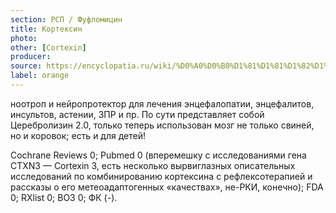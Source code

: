 ```yaml
---
section: РСП / Фуфломицин
title: Кортексин
photo:
other: [Cortexin]
producer:
source: https://encyclopatia.ru/wiki/%D0%A0%D0%B0%D1%81%D1%81%D1%82%D1%80%D0%B5%D0%BB%D1%8C%D0%BD%D1%8B%D0%B9_%D1%81%D0%BF%D0%B8%D1%81%D0%BE%D0%BA_%D0%BF%D1%80%D0%B5%D0%BF%D0%B0%D1%80%D0%B0%D1%82%D0%BE%D0%B2
label: orange
---
```


ноотроп и нейропротектор для лечения энцефалопатии, энцефалитов, инсультов, астении, ЗПР и пр. По сути представляет собой Церебролизин 2.0, только теперь использован мозг не только свиней, но и коровок; есть и для детей!

Cochrane Reviews 0; Pubmed 0 (вперемешку с исследованиями гена CTXN3 — Cortexin 3, есть несколько вырвиглазных описательных исследований по комбинированию кортексина с рефлексотерапией и рассказы о его метеоадаптогенных «качествах», не-РКИ, конечно); FDA 0; RXlist 0; ВОЗ 0; ФК (-).
